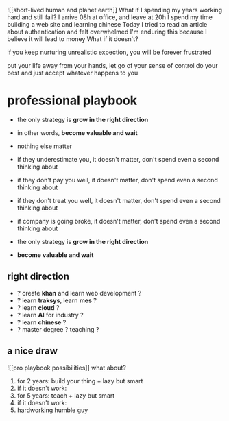 ![[short-lived human and planet earth]]
What if I spending my years working hard and still fail?
I arrive 08h at office, and leave at 20h
I spend my time building a web site and learning chinese
Today I tried to read an article about authentication and felt overwhelmed
I'm enduring this because I believe it will lead to money
What if it doesn't?

if you keep nurturing unrealistic expection, you will be forever frustrated

put your life away from your hands, let go of your sense of control
do your best and just accept whatever happens to you

# professional playbook
- the only strategy is **grow in the right direction**
- in other words, **become valuable and wait**
- nothing else matter
- if they underestimate you, it doesn't matter, don't spend even a second thinking about
- if they don't pay you well, it doesn't matter, don't spend even a second thinking about
- if they don't treat you well, it doesn't matter, don't spend even a second thinking about
- if company is going broke, it doesn't matter, don't spend even a second thinking about

- the only strategy is **grow in the right direction**
- **become valuable and wait**
## right direction
- ? create **khan** and learn web development ?
- ? learn **traksys**, learn **mes** ?
- ? learn **cloud** ?
- ? learn **AI** for industry ?
- ? learn **chinese** ?
- ? master degree ? teaching ?
## a nice draw
![[pro playbook possibilities]]
what about?
1. for 2 years: build your thing + lazy but smart
2. if it doesn't work:
3. for 5 years: teach + lazy but smart
4. if it doesn't work:
5. hardworking humble guy